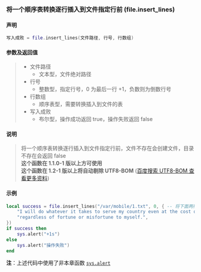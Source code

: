 ### 将一个顺序表转换逐行插入到文件指定行前 (**file\.insert\_lines**)


#### 声明
```lua
写入成败 = file.insert_lines(文件路径, 行号, 行数组)
```


#### 参数及返回值
> - 文件路径
>   - 文本型，文件绝对路径
> - 行号
>   - 整数型，指定行号，0 为最后一行 \+1，负数则为倒数行号
> - 行数组
>   - 顺序表型，需要转换插入到文件的表
> - 写入成败
>   - 布尔型，操作成功返回 true，操作失败返回 false


#### 说明
> 将一个顺序表转换逐行插入到文件指定行前，文件不存在会创建文件，目录不存在会返回 false  
> **这个函数在 1\.1\.0\-1 版以上方可使用**  
> **这个函数在 1\.2\-1 版以上将自动剔除 UTF8\-BOM** ([百度搜索 UTF8-BOM 查看更多资料](https://www.baidu.com/s?wd=UTF8-BOM))  


#### 示例  
```lua
local success = file.insert_lines("/var/mobile/1.txt", 0, { -- 将下面两行字追加到文件末尾
    "I will do whatever it takes to serve my country even at the cost of my own life,",
    "regardless of fortune or misfortune to myself.",
})
if success then
    sys.alert("+1s")
else
    sys.alert("操作失败")
end
```
**注**：上述代码中使用了非本章函数 [`sys.alert`](/Handbook/sys/sys.alert.md)  

